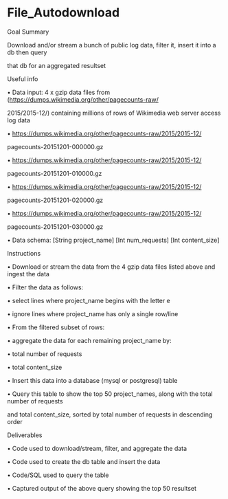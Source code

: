 # File_Autodownload
Goal Summary

Download and/or stream a bunch of public log data, filter it, insert it into a db then query

that db for an aggregated resultset

Useful info

• Data input: 4 x gzip data files from (https://dumps.wikimedia.org/other/pagecounts-raw/

2015/2015-12/) containing millions of rows of Wikimedia web server access log data

• https://dumps.wikimedia.org/other/pagecounts-raw/2015/2015-12/

pagecounts-20151201-000000.gz

• https://dumps.wikimedia.org/other/pagecounts-raw/2015/2015-12/

pagecounts-20151201-010000.gz

• https://dumps.wikimedia.org/other/pagecounts-raw/2015/2015-12/

pagecounts-20151201-020000.gz

• https://dumps.wikimedia.org/other/pagecounts-raw/2015/2015-12/

pagecounts-20151201-030000.gz

• Data schema: [String project_name] [Int num_requests] [Int content_size]

Instructions

• Download or stream the data from the 4 gzip data files listed above and ingest the data

• Filter the data as follows:

• select lines where project_name begins with the letter e

• ignore lines where project_name has only a single row/line

• From the filtered subset of rows:

• aggregate the data for each remaining project_name by:

• total number of requests

• total content_size

• Insert this data into a database (mysql or postgresql) table

• Query this table to show the top 50 project_names, along with the total number of requests

and total content_size, sorted by total number of requests in descending order

Deliverables

• Code used to download/stream, filter, and aggregate the data

• Code used to create the db table and insert the data

• Code/SQL used to query the table

• Captured output of the above query showing the top 50 resultset
